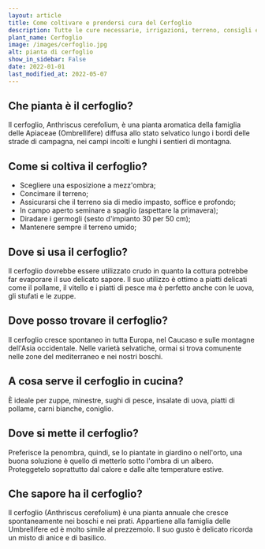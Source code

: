 ```yaml
---
layout: article
title: Come coltivare e prendersi cura del Cerfoglio
description: Tutte le cure necessarie, irrigazioni, terreno, consigli e molto altro sulla coltivazione del Cerfoglio
plant_name: Cerfoglio
image: /images/cerfoglio.jpg
alt: pianta di cerfoglio
show_in_sidebar: False
date: 2022-01-01
last_modified_at: 2022-05-07
---
```


## Che pianta è il cerfoglio?

Il cerfoglio, Anthriscus cerefolium, è una pianta aromatica della famiglia delle Apiaceae (Ombrellifere) diffusa allo stato selvatico lungo i bordi delle strade di campagna, nei campi incolti e lunghi i sentieri di montagna.

## Come si coltiva il cerfoglio?

- Scegliere una esposizione a mezz'ombra;
- Concimare il terreno;
- Assicurarsi che il terreno sia di medio impasto, soffice e profondo;
- In campo aperto seminare a spaglio (aspettare la primavera);
- Diradare i germogli (sesto d'impianto 30 per 50 cm);
- Mantenere sempre il terreno umido;

## Dove si usa il cerfoglio?

Il cerfoglio dovrebbe essere utilizzato crudo in quanto la cottura potrebbe far evaporare il suo delicato sapore. Il suo utilizzo è ottimo a piatti delicati come il pollame, il vitello e i piatti di pesce ma è perfetto anche con le uova, gli stufati e le zuppe.

## Dove posso trovare il cerfoglio?

Il cerfoglio cresce spontaneo in tutta Europa, nel Caucaso e sulle montagne dell'Asia occidentale. Nelle varietà selvatiche, ormai si trova comunente nelle zone del mediterraneo e nei nostri boschi.

## A cosa serve il cerfoglio in cucina?

È ideale per zuppe, minestre, sughi di pesce, insalate di uova, piatti di pollame, carni bianche, coniglio.

## Dove si mette il cerfoglio?

 Preferisce la penombra, quindi, se lo piantate in giardino o nell'orto, una buona soluzione è quello di metterlo sotto l'ombra di un albero. Proteggetelo soprattutto dal calore e dalle alte temperature estive.

## Che sapore ha il cerfoglio?

Il cerfoglio (Anthriscus cerefolium) è una pianta annuale che cresce spontaneamente nei boschi e nei prati. Appartiene alla famiglia delle Umbrellifere ed è molto simile al prezzemolo. Il suo gusto è delicato ricorda un misto di anice e di basilico.

